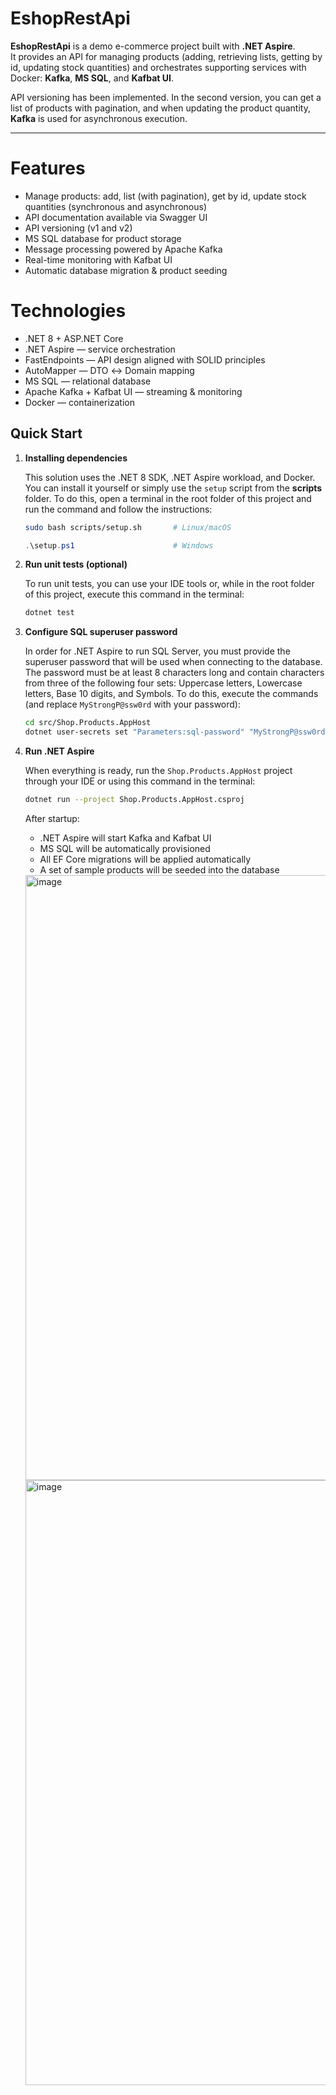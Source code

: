 # EshopRestApi

**EshopRestApi** is a demo e-commerce project built with **.NET Aspire**.  
It provides an API for managing products (adding, retrieving lists, getting by id, updating stock quantities) and orchestrates supporting services with Docker: **Kafka**, **MS SQL**, and **Kafbat UI**.

API versioning has been implemented. In the second version, you can get a list of products with pagination, and when updating the product quantity, **Kafka** is used for asynchronous execution.


---

# Features
* Manage products: add, list (with pagination), get by id, update stock quantities (synchronous and asynchronous)
* API documentation available via Swagger UI
* API versioning (v1 and v2)
* MS SQL database for product storage
* Message processing powered by Apache Kafka
* Real-time monitoring with Kafbat UI
* Automatic database migration & product seeding

# Technologies
* .NET 8 + ASP.NET Core
* .NET Aspire — service orchestration
* FastEndpoints — API design aligned with SOLID principles
* AutoMapper — DTO ↔ Domain mapping
* MS SQL — relational database
* Apache Kafka + Kafbat UI — streaming & monitoring
* Docker — containerization

## Quick Start

1. **Installing dependencies**  

    This solution uses the .NET 8 SDK, .NET Aspire workload, and Docker. You can install it yourself or simply use the `setup` script from the **scripts** folder. To do this, open a terminal in the root folder of this project and run the command and follow the instructions:
   ```bash
   sudo bash scripts/setup.sh       # Linux/macOS
   ```
   
   ```powershell
   .\setup.ps1                      # Windows
   ```

2. **Run unit tests (optional)**

   To run unit tests, you can use your IDE tools or, while in the root folder of this project, execute this command in the terminal:
   ```bash 
   dotnet test
   ```

3. **Configure SQL superuser password**

   In order for .NET Aspire to run SQL Server, you must provide the superuser password that will be used when connecting to the database. The password must be at least 8 characters long and contain characters from three of the following four sets: Uppercase letters, Lowercase letters, Base 10 digits, and Symbols. To do this, execute the commands (and replace `MyStrongP@ssw0rd` with your password): 
   ```bash
   cd src/Shop.Products.AppHost
   dotnet user-secrets set "Parameters:sql-password" "MyStrongP@ssw0rd"
   ```

4. **Run .NET Aspire**

   When everything is ready, run the `Shop.Products.AppHost` project through your IDE or using this command in the terminal:

   ```bash
   dotnet run --project Shop.Products.AppHost.csproj
   ```

   After startup:
    * .NET Aspire will start Kafka and Kafbat UI
    * MS SQL will be automatically provisioned
    * All EF Core migrations will be applied automatically
    * A set of sample products will be seeded into the database

   <img width="1570" height="968" alt="image" src="https://github.com/user-attachments/assets/84a62bc2-9033-4d06-8fd3-93ffe003869a" />
   <img width="1570" height="968" alt="image" src="https://github.com/user-attachments/assets/db570847-bfde-4a49-b34a-60acd47e873a" />    
